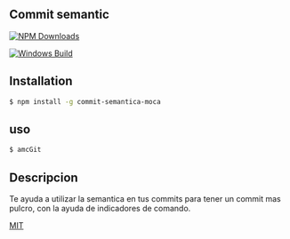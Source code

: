 ## Commit semantic

[![NPM Downloads][downloads-image]][downloads-url]

[![Windows Build][appveyor-image]][appveyor-url]

## Installation

```sh
$ npm install -g commit-semantica-moca
```

## uso

```sh
$ amcGit
```

## Descripcion

Te ayuda a utilizar la semantica en tus commits para tener un commit mas pulcro, con la ayuda de indicadores de comando.

[MIT](LICENSE)

[npm-image]: https://img.shields.io/npm/v/commit-semantica-moca.svg
[npm-url]: https://npmjs.org/package/commit-semantica-moca
[appveyor-image]: https://img.shields.io/appveyor/ci/dougwilson/generator/master.svg?label=windows
[appveyor-url]: https://ci.appveyor.com/project/dougwilson/generator
[downloads-image]: https://img.shields.io/npm/dm/commit-semantica-moca.svg
[downloads-url]: https://npmjs.org/package/commit-semantica-moca
[github-actions-ci-url]: https://github.com/expressjs/generator/actions/workflows/ci.yml